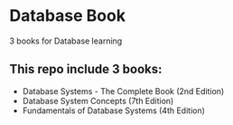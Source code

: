 # Database Book
3 books for Database learning

## This repo include 3 books: 
* Database Systems - The Complete Book (2nd Edition)
* Database System Concepts (7th Edition)
* Fundamentals of Database Systems (4th Edition)
